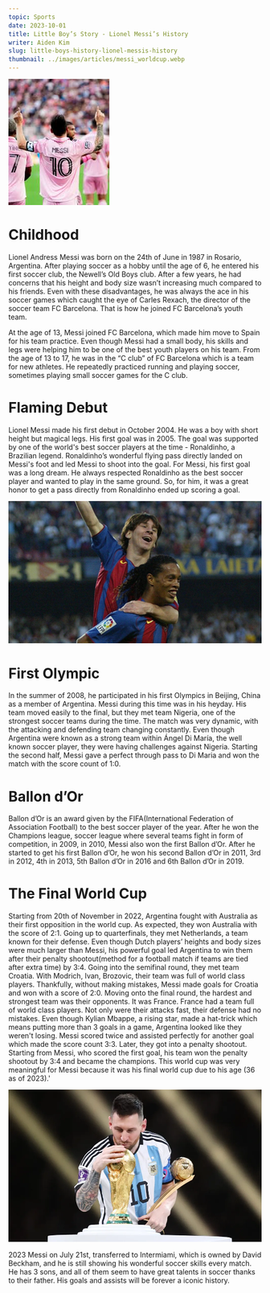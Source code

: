 ```yaml
---
topic: Sports
date: 2023-10-01
title: Little Boy’s Story - Lionel Messi’s History
writer: Aiden Kim
slug: little-boys-history-lionel-messis-history
thumbnail: ../images/articles/messi_worldcup.webp
---
```

![messi_intermiami](../images/articles/messi_intermiami.jpeg)
# Childhood
Lionel Andress Messi was born on the 24th of June in 1987 in Rosario, Argentina. After playing soccer as a hobby until the age of 6, he entered his first soccer club, the Newell’s Old Boys club. After a few years, he had concerns that his height and body size wasn’t increasing much compared to his friends. Even with these disadvantages, he was always the ace in his soccer games which caught the eye of Carles Rexach, the director of the soccer team FC Barcelona. That is how he joined FC Barcelona’s youth team.

At the age of 13, Messi joined FC Barcelona, which made him move to Spain for his team practice. Even though Messi had a small body, his skills and legs were helping him to be one of the best youth players on his team. From the age of 13 to 17, he was in the “C club” of FC Barcelona which is a team for new athletes. He repeatedly practiced running and playing soccer, sometimes playing small soccer games for the C club.

# Flaming Debut
Lionel Messi made his first debut in October 2004. He was a boy with short height but magical legs. His first goal was in 2005. The goal was supported by one of the world's best soccer players at the time - Ronaldinho, a Brazilian legend. Ronaldinho’s wonderful flying pass directly landed on Messi's foot and led Messi to shoot into the goal. For Messi, his first goal was a long dream. He always respected Ronaldinho as the best soccer player and wanted to play in the same ground. So, for him, it was a great honor to get a pass directly from Ronaldinho ended up scoring a goal.

![messi_ronaldinho](../images/articles/messi_ronaldinho.jpeg)
# First Olympic
In the summer of 2008, he participated in his first Olympics in Beijing, China as a member of Argentina. Messi during this time was in his heyday. His team moved easily to the final, but they met team Nigeria, one of the strongest soccer teams during the time. The match was very dynamic, with the attacking and defending team changing constantly. Even though Argentina were known as a strong team within Ángel Di María, the well known soccer player, they were having challenges against Nigeria. Starting the second half, Messi gave a perfect through pass to Di Maria and won the match with the score count of 1:0.

# Ballon d’Or
Ballon d’Or is an award given by the FIFA(International Federation of Association Football) to the best soccer player of the year. After he won the Champions league, soccer league where several teams fight in form of competition, in 2009, in 2010, Messi also won the first Ballon d’Or. After he started to get his first Ballon d’Or, he won his second Ballon d’Or in 2011, 3rd in 2012, 4th in 2013,  5th Ballon d’Or in 2016 and 6th Ballon d’Or in 2019.

# The Final World Cup
Starting from 20th of November in 2022, Argentina fought with Australia as their first opposition in the world cup. As expected, they won Australia with the score of 2:1. Going up to quarterfinals, they met Netherlands, a team known for their defense. Even though Dutch players’ heights and body sizes were much larger than Messi, his powerful goal led Argentina to win them after their penalty shootout(method for a football match if teams are tied after extra time) by 3:4. Going into the semifinal round, they met team Croatia. With Modrich, Ivan, Brozovic, their team was full of world class players. Thankfully, without making mistakes, Messi made goals for Croatia and won with a score of 2:0. Moving onto the final round, the hardest and strongest team was their opponents. It was France. France had a team full of world class players. Not only were their attacks fast, their defense had no mistakes. Even though Kylian Mbappe, a rising star, made a hat-trick which means putting more than 3 goals in a game, Argentina looked like they weren't losing. Messi scored twice and assisted perfectly for another goal which made the score count 3:3. Later, they got into a penalty shootout. Starting from Messi, who scored the first goal, his team won the penalty shootout by 3:4 and became the champions. This world cup was very meaningful for Messi because it was his final world cup due to his age (36 as of 2023).'

![messi_worldcup](../images/articles/messi_worldcup.webp)

2023
Messi on July 21st, transferred to Intermiami, which is owned by David Beckham, and he is still showing his wonderful soccer skills every match. He has 3 sons, and all of them seem to have great talents in soccer thanks to their father. His goals and assists will be forever a iconic history.